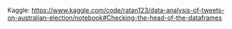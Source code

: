 Kaggle: https://www.kaggle.com/code/ratan123/data-analysis-of-tweets-on-australian-election/notebook#Checking-the-head-of-the-dataframes
